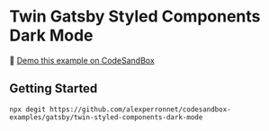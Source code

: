 # Twin Gatsby Styled Components Dark Mode

👀 [Demo this example on CodeSandBox](https://codesandbox.io/s/github/alexperronnet/codesandbox-examples/tree/master/gatsby/twin-styled-components-dark-mode)

## Getting Started

```shell
npx degit https://github.com/alexperronnet/codesandbox-examples/gatsby/twin-styled-components-dark-mode
```
